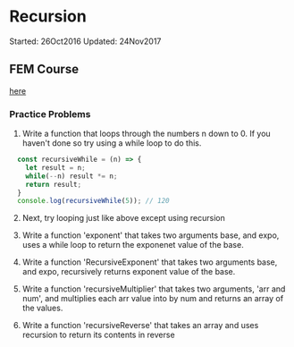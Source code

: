 # Recursion
  Started: 26Oct2016
  Updated: 24Nov2017

## FEM Course
 [here](https://frontendmasters.com/courses/data-structures-algorithms/exercise-recursion-interview-questions)

### Practice Problems
 1. Write a function that loops through the numbers n down to 0. If you haven't done so try using a while loop to do this.
  ```javascript
    const recursiveWhile = (n) => {
      let result = n;
      while(--n) result *= n;
      return result;
    }
    console.log(recursiveWhile(5)); // 120
  ```
 2. Next, try looping just like above except using recursion

 3. Write a function 'exponent' that takes two arguments base, and expo, uses a while loop to return the exponenet value of the base.

 4. Write a function 'RecursiveExponent' that takes two arguments base, and expo, recursively returns exponent value of the base.

 5. Write a function 'recursiveMultiplier' that takes two arguments, 'arr and num', and multiplies each arr value into by num and returns an array of the values.

 6. Write a function 'recursiveReverse' that takes an array and uses recursion to return its contents in reverse
